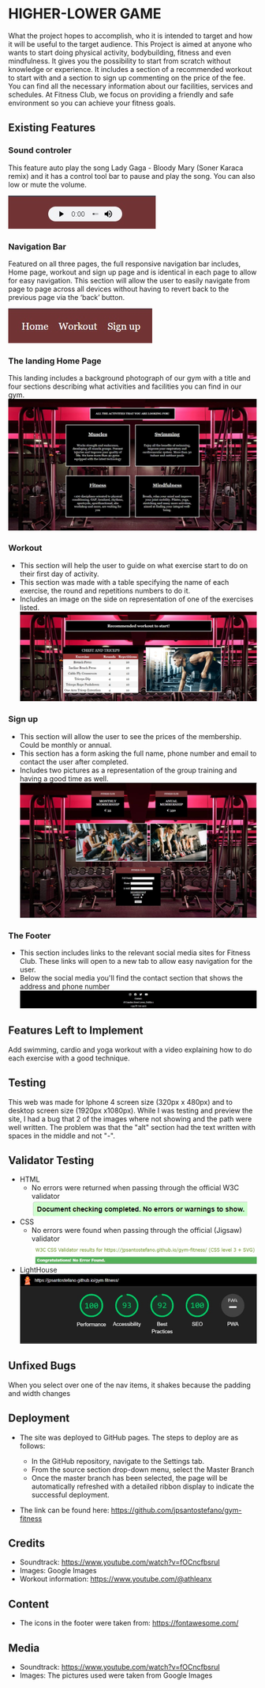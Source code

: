 # HIGHER-LOWER GAME

What the project hopes to accomplish, who it is intended to target and how it will be useful to the target audience.
This Project is aimed at anyone who wants to start doing physical activity, bodybuilding, fitness and even mindfulness. It gives you the possibility to start from scratch without knowledge or experience. It includes a section of a recommended workout to start with and a section to sign up commenting on the price of the fee.
You can find all the necessary information about our facilities, services and schedules. At Fitness Club, we focus on providing a friendly and safe environment so you can achieve your fitness goals.

## Existing Features
### Sound controler
   This feature auto play the song Lady Gaga - Bloody Mary (Soner Karaca remix) and it has a control tool bar to pause and play the song. You can also low or mute the volume.
   
![](https://github.com/jpsantostefano/gym-fitness/blob/be8e17b557b8ad00da71399a9766c356a5b91580/assets/images/sound-controler.jpg)

### Navigation Bar
   Featured on all three pages, the full responsive navigation bar includes, Home page, workout and sign up page and is identical in each page to allow for easy navigation.
   This section will allow the user to easily navigate from page to page across all devices without having to revert back to the previous page via the ‘back’ button.

![](https://github.com/jpsantostefano/gym-fitness/blob/be8e17b557b8ad00da71399a9766c356a5b91580/assets/images/navigation-bar.jpg)

### The landing Home Page
   This landing includes a background photograph of our gym with a title and four sections describing what activities and facilities you can find in our gym.
![](https://github.com/jpsantostefano/gym-fitness/blob/be8e17b557b8ad00da71399a9766c356a5b91580/assets/images/index.jpg)

### Workout
   - This section will help the user to guide on what exercise start to do on their first day of activity.
   - This section was made with a table specifying  the name of each exercise, the round and repetitions numbers to do it.
   - Includes an image on the side on representation of one of the exercises listed. 
![](https://github.com/jpsantostefano/gym-fitness/blob/be8e17b557b8ad00da71399a9766c356a5b91580/assets/images/workout.jpg)

### Sign up
   - This section will allow the user to see the prices of the membership. Could be monthly or annual.
   - This section has a form asking the full name, phone number and email to contact the user after completed.
   - Includes two pictures as a representation of the group training and having a good time as well.
![](https://github.com/jpsantostefano/gym-fitness/blob/be8e17b557b8ad00da71399a9766c356a5b91580/assets/images/sign-up.jpg)

### The Footer
   - This section includes links to the relevant social media sites for Fitness Club. These links will open to a new tab to allow easy navigation for the user.
   - Below the social media you'll find the contact section that shows the address and phone number
![](https://github.com/jpsantostefano/gym-fitness/blob/be8e17b557b8ad00da71399a9766c356a5b91580/assets/images/footer.jpg)

## Features Left to Implement
Add swimming, cardio and yoga workout with a video explaining how to do each exercise with a good technique.

## Testing
This web was made for Iphone 4 screen size (320px x 480px) and to desktop screen size (1920px x1080px).
While I was testing and preview the site, I had a bug that 2 of the images where not showing and the path were well written. The problem was that the "alt" section had the text written with spaces in the middle and not "-".

## Validator Testing
- HTML
    - No errors were returned when passing through the official W3C validator
    ![](https://github.com/jpsantostefano/gym-fitness/blob/4c38663166093d569335a78d0e820ccb1eda60aa/assets/images/W3C-validator.jpg)
- CSS
    - No errors were found when passing through the official (Jigsaw) validator
    ![](https://github.com/jpsantostefano/gym-fitness/blob/4c38663166093d569335a78d0e820ccb1eda60aa/assets/images/jigsaw-validator.jpg)
- LightHouse
    ![](https://github.com/jpsantostefano/gym-fitness/blob/895f3ed6cdcfbb2bbfdcbd9b55b27fb402836ea4/assets/images/Lighthouse-validator.jpg)

## Unfixed Bugs
When you select over one of the nav items, it shakes because the padding and width changes

## Deployment
- The site was deployed to GitHub pages. The steps to deploy are as follows:
    - In the GitHub repository, navigate to the Settings tab.
    - From the source section drop-down menu, select the Master Branch
    - Once the master branch has been selected, the page will be automatically refreshed with a detailed ribbon display to indicate the successful deployment.

- The link can be found here:
https://github.com/jpsantostefano/gym-fitness

## Credits
   - Soundtrack: https://www.youtube.com/watch?v=fOCncfbsruI
   - Images: Google Images
   - Workout information: https://www.youtube.com/@athleanx

## Content
- The icons in the footer were taken from: https://fontawesome.com/

## Media
- Soundtrack: https://www.youtube.com/watch?v=fOCncfbsruI
- Images: The pictures used were taken from Google Images